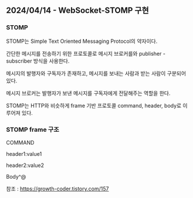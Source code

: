 ## 2024/04/14 - WebSocket-STOMP 구현

### STOMP

STOMP는 Simple Text Oriented Messaging Protocol의 약자이다.

간단한 메시지를 전송하기 위한 프로토콜로 메시지 브로커를와 publisher - subscriber 방식을 사용한다.

메시지의 발행자와 구독자가 존재하고, 메시지를 보내는 사람과 받는 사람이 구분되어 있다.

메시지 브로커는 발행자가 보낸 메시지를 구독자에게 전달해주는 역할을 한다.

STOMP는 HTTP와 비슷하게 frame 기반 프로토콜 command, header, body로 이루어져 있다.

### STOMP frame 구조

COMMAND

header1:value1

header2:value2

Body^@

참조 : https://growth-coder.tistory.com/157